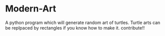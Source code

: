# Modern-Art
A python program which will generate random art of turtles.
Turtle arts can be replpaced by rectangles if you know how to make it.
contribute!!
